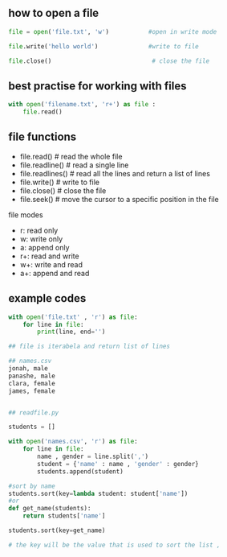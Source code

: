 ## how to open a file 

```python
file = open('file.txt', 'w')           #open in write mode

file.write('hello world')              #write to file

file.close()                            # close the file 

```

## best practise for working with files 

```python
with open('filename.txt', 'r+') as file :
    file.read()


```

## file functions 
- file.read()           # read the whole file
- file.readline()       # read a single line
- file.readlines()      # read all the lines and return a list of lines
- file.write()          # write to file
- file.close()          # close the file
- file.seek()           # move the cursor to a specific position in the file


file modes 
- r: read only
- w: write only
- a: append only
- r+: read and write
- w+: write and read
- a+: append and read


## example codes 

```python
with open('file.txt' , 'r') as file:
    for line in file: 
        print(line, end='')

## file is iterabela and return list of lines 

## names.csv
jonah, male 
panashe, male
clara, female
james, female


## readfile.py

students = []

with open('names.csv', 'r') as file:
    for line in file:
        name , gender = line.split(',')
        student = {'name' : name , 'gender' : gender}
        students.append(student)

#sort by name 
students.sort(key=lambda student: student['name'])
#or 
def get_name(students):
    return students['name']

students.sort(key=get_name)

# the key will be the value that is used to sort the list , 

```
